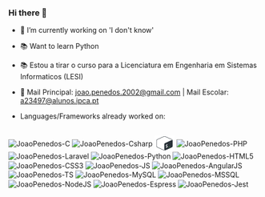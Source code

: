 ### Hi there 👋
- 🔭 I’m currently working on 'I don't know'
- 📚 Want to learn Python

- 📚 Estou a tirar o curso para a Licenciatura em Engenharia em Sistemas Informaticos (LESI)
- 📜 Mail Principal: joao.penedos.2002@gmail.com | Mail Escolar: a23497@alunos.ipca.pt

- Languages/Frameworks already worked on:
<div style="display: inline_block"><br>
  <img align="center" alt="JoaoPenedos-C" height="30" width="40" src="https://cdn.jsdelivr.net/gh/devicons/devicon/icons/c/c-original.svg" />
  <img align="center" alt="JoaoPenedos-Csharp" height="30" width="40" src="https://cdn.jsdelivr.net/gh/devicons/devicon/icons/csharp/csharp-original.svg" />
  <img align="center" alt="JoaoPenedos-Bash" height="30" width="40" src="https://raw.githubusercontent.com/devicons/devicon/master/icons/bash/bash-original.svg">
  <img align="center" alt="JoaoPenedos-PHP" height="30" width="40" src="https://cdn.jsdelivr.net/gh/devicons/devicon/icons/php/php-plain.svg">
  <img align="center" alt="JoaoPenedos-Laravel" height="30" width="40" src="https://cdn.jsdelivr.net/gh/devicons/devicon/icons/laravel/laravel-plain.svg" />
  <img align="center" alt="JoaoPenedos-Python" height="30" width="40" src="https://cdn.jsdelivr.net/gh/devicons/devicon/icons/python/python-original.svg" />
  <img align="center" alt="JoaoPenedos-HTML5" height="30" width="40" src="https://cdn.jsdelivr.net/gh/devicons/devicon/icons/html5/html5-original.svg" />
  <img align="center" alt="JoaoPenedos-CSS3" height="30" width="40" src="https://cdn.jsdelivr.net/gh/devicons/devicon/icons/css3/css3-original.svg" />
  <img align="center" alt="JoaoPenedos-JS" height="30" width="40" src="https://cdn.jsdelivr.net/gh/devicons/devicon/icons/javascript/javascript-original.svg" />
  <img align="center" alt="JoaoPenedos-AngularJS" height="30" width="40" src="https://cdn.jsdelivr.net/gh/devicons/devicon/icons/angularjs/angularjs-plain.svg" />
  <img align="center" alt="JoaoPenedos-TS" height="30" width="40" src="https://cdn.jsdelivr.net/gh/devicons/devicon/icons/typescript/typescript-original.svg" />
  <img align="center" alt="JoaoPenedos-MySQL" height="30" width="40" src="https://cdn.jsdelivr.net/gh/devicons/devicon/icons/mysql/mysql-original.svg" />
  <img align="center" alt="JoaoPenedos-MSSQL" height="30" width="40" src="https://cdn.jsdelivr.net/gh/devicons/devicon/icons/microsoftsqlserver/microsoftsqlserver-plain.svg" />
  <img align="center" alt="JoaoPenedos-NodeJS" height="30" width="40" src="https://cdn.jsdelivr.net/gh/devicons/devicon/icons/nodejs/nodejs-original.svg" />
  <img align="center" alt="JoaoPenedos-Espress" height="30" width="40" src="https://cdn.jsdelivr.net/gh/devicons/devicon/icons/express/express-original.svg" />
  <img align="center" alt="JoaoPenedos-Jest" height="30" width="40" src="https://cdn.jsdelivr.net/gh/devicons/devicon/icons/jest/jest-plain.svg" />
</div>
